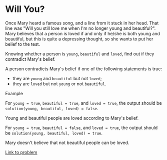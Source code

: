 # Will You?

Once Mary heard a famous song, and a line from it stuck in her head. That line was "Will you still love me when I'm no longer young and beautiful?". Mary believes that a person is loved if and only if he/she is both young and beautiful, but this is quite a depressing thought, so she wants to put her belief to the test.

Knowing whether a person is `young`, `beautiful` and `loved`, find out if they contradict Mary's belief.

A person contradicts Mary's belief if one of the following statements is true:

* they are `young` and `beautiful` but not `loved`;
* they are `loved` but not `young` or not `beautiful`.

Example

For `young = true`, `beautiful = true`, and `loved = true`, the output should be `solution(young, beautiful, loved) = false`.

Young and beautiful people are loved according to Mary's belief.

For `young = true`, `beautiful = false`, and `loved = true`, the output should be `solution(young, beautiful, loved) = true`.

Mary doesn't believe that not beautiful people can be loved.

[Link to problem](https://app.codesignal.com/arcade/code-arcade/at-the-crossroads/jZ4ZSiGohzFTeg4yb)